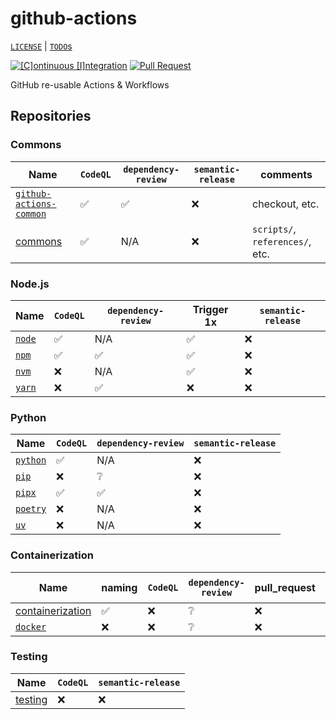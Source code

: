 # github-actions

[`LICENSE`](./LICENSE.md) | [`TODO`s](./TODO.md)

[![[C]ontinuous [I]ntegration](https://github.com/percebus/github-actions/actions/workflows/always.yml/badge.svg)](https://github.com/percebus/github-actions/actions/workflows/always.yml) [![Pull Request](https://github.com/percebus/github-actions/actions/workflows/pull_request.yml/badge.svg?event=pull_request)](https://github.com/percebus/github-actions/actions/workflows/pull_request.yml)

GitHub re-usable Actions &amp; Workflows

## Repositories

### Commons

| Name                                                                         | `CodeQL` | `dependency-review` | `semantic-release` | comments                        |
| ---------------------------------------------------------------------------- | -------- | ------------------- | ------------------ | ------------------------------- |
| [`github-actions-common`](https://github.com/percebus/github-actions-common) | ✅       | ✅                  | ❌                 | checkout, etc.                  |
| [commons](https://github.com/percebus/commons)                               | ✅       | N/A                 | ❌                 | `scripts/`, `references/`, etc. |

### Node.js

| Name                                                      | `CodeQL` | `dependency-review` | Trigger 1x | `semantic-release` |
| --------------------------------------------------------- | -------- | ------------------- | ---------- | ------------------ |
| [`node`](https://github.com/percebus/github-actions-node) | ✅       | N/A                 | ✅         | ❌                 |
| [`npm`](https://github.com/percebus/github-actions-npm)   | ✅       | ✅                  | ✅         | ❌                 |
| [`nvm`](https://github.com/percebus/github-actions-nvm)   | ❌       | N/A                 | ✅         | ❌                 |
| [`yarn`](https://github.com/percebus/github-actions-yarn) | ❌       | ✅                  | ❌         | ❌                 |

### Python

| Name                                                          | `CodeQL` | `dependency-review` | `semantic-release` |
| ------------------------------------------------------------- | -------- | ------------------- | ------------------ |
| [`python`](https://github.com/percebus/github-actions-python) | ✅       | N/A                 | ❌                 |
| [`pip`](https://github.com/percebus/github-actions-pip)       | ❌       | ❔                  | ❌                 |
| [`pipx`](https://github.com/percebus/github-actions-pipx)     | ✅       | ✅                  | ❌                 |
| [`poetry`](https://github.com/percebus/github-actions-poetry) | ❌       | N/A                 | ❌                 |
| [`uv`](https://github.com/percebus/github-actions-uv)         | ❌       | N/A                 | ❌                 |

### Containerization

| Name                                                                            | naming | `CodeQL` | `dependency-review` | pull_request | Trigger 1x | `semantic-release` |
| ------------------------------------------------------------------------------- | ------ | -------- | ------------------- | ------------ | ---------- | ------------------ |
| [containerization](https://github.com/percebus/github-actions-containerization) | ✅     | ❌       | ❔                  | ❌           | ❌         | ❌                 |
| [`docker`](https://github.com/percebus/github-actions-docker)                   | ❌     | ❌       | ❔                  | ❌           | ❌         | ❌                 |

### Testing

| Name                                                          | `CodeQL` | `semantic-release` |
| ------------------------------------------------------------- | -------- | ------------------ |
| [testing](https://github.com/percebus/github-actions-testing) | ❌       | ❌                 |
